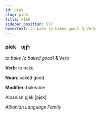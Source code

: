 ```yaml
---
id: piek
slug: piek
title: PİEK
sidebar_position: 577
hoverText: to bake (a baked good) § Verb
---
```


### piek&emsp;<span kind="abugida">ʋɟɽ̑ɿ</span>

*to bake (a baked good)* **§** Verb

**Verb**: to bake

**Noun**: baked good

**Modifier**: bakeable

Albanian pjek [pjɛk]

*Albanian Language Family*